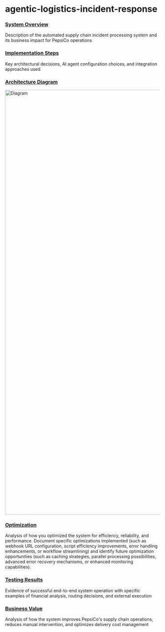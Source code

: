 # agentic-logistics-incident-response

### <ins>System Overview</ins><br/>
Description of the automated supply chain incident processing system and its business impact for PepsiCo operations
### <ins>Implementation Steps</ins><br/>
Key architectural decisions, AI agent configuration choices, and integration approaches used
### <ins>Architecture Diagram</ins><br/>
<img width="1986" height="1381" alt="Diagram" src="https://github.com/user-attachments/assets/99cef248-10f7-45d4-95bf-1c54a5c79c02" /><br/>
### <ins>Optimization</ins><br/>
Analysis of how you optimized the system for efficiency, reliability, and performance. Document specific optimizations implemented (such as webhook URL configuration, script efficiency improvements, error handling enhancements, or workflow streamlining) and identify future optimization opportunities (such as caching strategies, parallel processing possibilities, advanced error recovery mechanisms, or enhanced monitoring capabilities).
### <ins>Testing Results</ins><br/>
Evidence of successful end-to-end system operation with specific examples of financial analysis, routing decisions, and external execution
### <ins>Business Value</ins><br/>
Analysis of how the system improves PepsiCo's supply chain operations, reduces manual intervention, and optimizes delivery cost management

